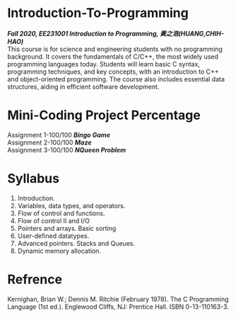 # Introduction-To-Programming<br/>
***Fall 2020, EE231001 Introduction to Programming, 黃之浩(HUANG,CHIH-HAO)***<br/>
This course is for science and engineering students with no programming background. It covers the fundamentals of C/C++, the most widely used programming languages today. Students will learn basic C syntax, programming techniques, and key concepts, with an introduction to C++ and object-oriented programming. The course also includes essential data structures, aiding in efficient software development.

# Mini-Coding Project Percentage
Assignment 1-100/100 ***Bingo Game***<br/>
Assignment 2-100/100 ***Maze***<br/>
Assignment 3-100/100 ***NQueen Problem***<br/>

# Syllabus
1. Introduction.
2. Variables, data types, and operators.
3. Flow of control and functions.
4. Flow of control II and I/O
5. Pointers and arrays. Basic sorting
6. User-defined datatypes.
7. Advanced pointers. Stacks and Queues.
8. Dynamic memory allocation.

# Refrence
Kernighan, Brian W.; Dennis M. Ritchie (February 1978). The C Programming
Language (1st ed.).
Englewood Cliffs, NJ: Prentice Hall. ISBN 0-13-110163-3.
